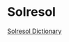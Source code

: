 # Solresol

<a href="https://williamedwardhahn.github.io/solresol/index.html?word=dore domilado solresol">Solresol Dictionary</a>





